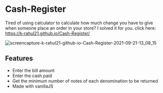 # Cash-Register
Tired of using calculator to calculate how much change you have to give when someone place an order in your store? I solved it for you. 
click here:  https://k-rahul21.github.io/Cash-Register/

![screencapture-k-rahul21-github-io-Cash-Register-2021-09-21-13_08_15](https://user-images.githubusercontent.com/71124220/134131021-4c8f3c4d-abf1-4913-a7ee-1a6a785f6e2a.png)

## Features
- Enter the bill amount
- Enter the cash paid
- Get the minimum number of notes of each denomination to be returned
- Made with vanillaJS

